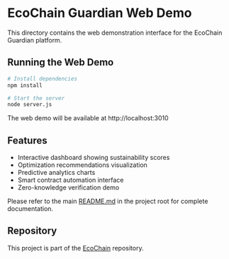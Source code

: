 # EcoChain Guardian Web Demo

This directory contains the web demonstration interface for the EcoChain Guardian platform.

## Running the Web Demo

```bash
# Install dependencies
npm install

# Start the server
node server.js
```

The web demo will be available at http://localhost:3010

## Features

- Interactive dashboard showing sustainability scores
- Optimization recommendations visualization
- Predictive analytics charts
- Smart contract automation interface
- Zero-knowledge verification demo

Please refer to the main [README.md](../README.md) in the project root for complete documentation.

## Repository

This project is part of the [EcoChain](https://github.com/eres45/EcoChain) repository. 